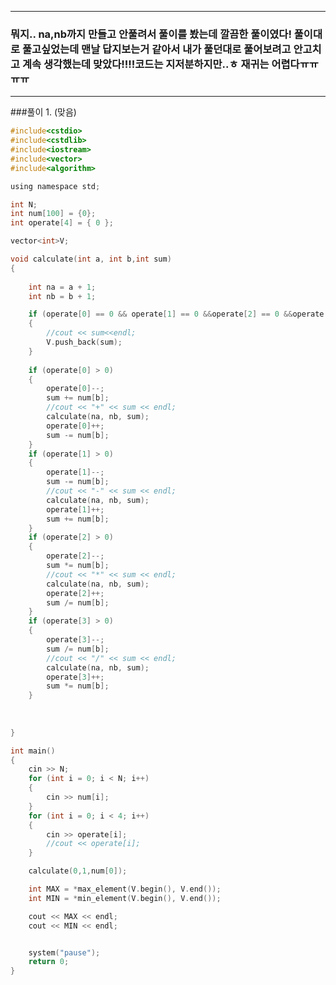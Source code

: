 
------------------------------------------------------------------------------------------------------

### 뭐지.. na,nb까지 만들고 안풀려서 풀이를 봤는데 깔끔한 풀이였다! 풀이대로 풀고싶었는데 맨날 답지보는거 같아서  내가 풀던대로 풀어보려고 안고치고 계속 생각했는데 맞았다!!!!코드는 지저분하지만..ㅎ 재귀는 어렵다ㅠㅠㅠㅠ
-------------------------------------------------------------------------------------------------------

###풀이 1. (맞음)
```c
#include<cstdio>
#include<cstdlib>
#include<iostream>
#include<vector>
#include<algorithm>

using namespace std;

int N;
int num[100] = {0};
int operate[4] = { 0 };

vector<int>V;

void calculate(int a, int b,int sum)
{
	
	int na = a + 1;
	int nb = b + 1;

	if (operate[0] == 0 && operate[1] == 0 &&operate[2] == 0 &&operate[3] == 0)
	{
		//cout << sum<<endl;
		V.push_back(sum);
	}
	
	if (operate[0] > 0)
	{
		operate[0]--;
		sum += num[b];
		//cout << "+" << sum << endl;
		calculate(na, nb, sum);
		operate[0]++;
		sum -= num[b];
	}
	if (operate[1] > 0)
	{
		operate[1]--;
		sum -= num[b];
		//cout << "-" << sum << endl;
		calculate(na, nb, sum);
		operate[1]++;
		sum += num[b];
	}
	if (operate[2] > 0)
	{
		operate[2]--;
		sum *= num[b];
		//cout << "*" << sum << endl;
		calculate(na, nb, sum);
		operate[2]++;
		sum /= num[b];
	}
	if (operate[3] > 0)
	{
		operate[3]--;
		sum /= num[b];
		//cout << "/" << sum << endl;
		calculate(na, nb, sum);
		operate[3]++;
		sum *= num[b];
	}
	
		
	
}

int main()
{
	cin >> N;
	for (int i = 0; i < N; i++)
	{
		cin >> num[i];
	}
	for (int i = 0; i < 4; i++)
	{
		cin >> operate[i];
		//cout << operate[i];
	}

	calculate(0,1,num[0]);

	int MAX = *max_element(V.begin(), V.end());
	int MIN = *min_element(V.begin(), V.end());

	cout << MAX << endl;
	cout << MIN << endl;


	system("pause");
	return 0;
}
```
